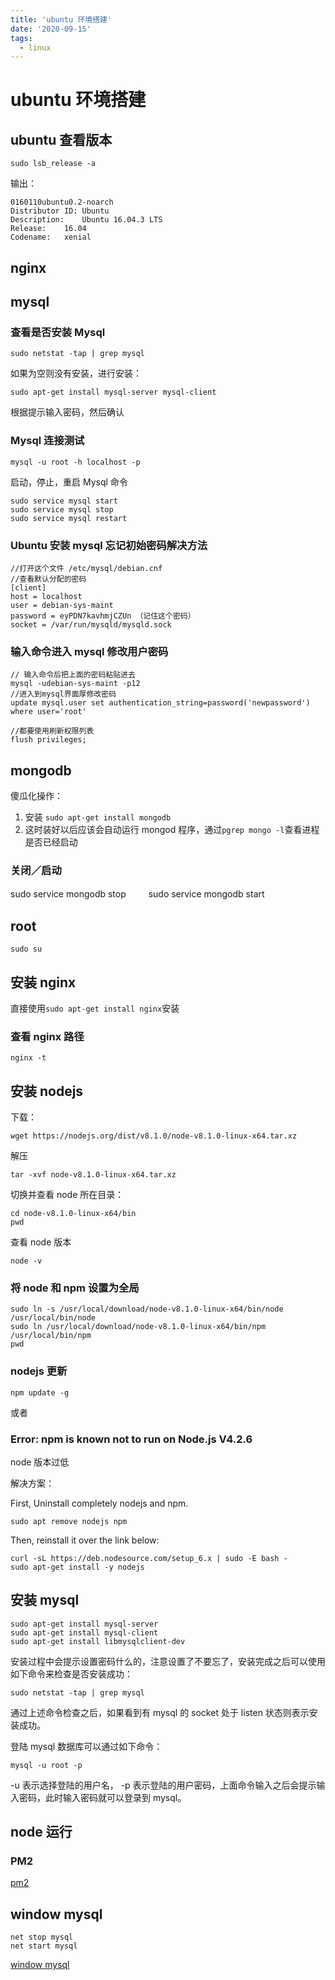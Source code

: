 ```yaml
---
title: 'ubuntu 环境搭建'
date: '2020-09-15'
tags:
  - linux
---
```


# ubuntu 环境搭建

## ubuntu 查看版本

```
sudo lsb_release -a
```

输出：

```
0160110ubuntu0.2-noarch
Distributor ID:	Ubuntu
Description:	Ubuntu 16.04.3 LTS
Release:	16.04
Codename:	xenial
```

## nginx

## mysql

### 查看是否安装 Mysql

```
sudo netstat -tap | grep mysql
```

如果为空则没有安装，进行安装：

```
sudo apt-get install mysql-server mysql-client
```

根据提示输入密码，然后确认

### Mysql 连接测试

```
mysql -u root -h localhost -p
```

启动，停止，重启 Mysql 命令

```
sudo service mysql start
sudo service mysql stop
sudo service mysql restart
```

### Ubuntu 安装 mysql 忘记初始密码解决方法

```
//打开这个文件 /etc/mysql/debian.cnf
//查看默认分配的密码
[client]
host = localhost
user = debian-sys-maint
password = eyPDN7kavhmjCZUn （记住这个密码）
socket = /var/run/mysqld/mysqld.sock
```

### 输入命令进入 mysql 修改用户密码

```
// 输入命令后把上面的密码粘贴进去
mysql -udebian-sys-maint -p12
//进入到mysql界面厚修改密码
update mysql.user set authentication_string=password('newpassword') where user='root'

//都要使用刷新权限列表
flush privileges;
```

## mongodb

傻瓜化操作：

1. 安装 `sudo apt-get install mongodb`
2. 这时装好以后应该会自动运行 mongod 程序，通过`pgrep mongo -l`查看进程是否已经启动

### 关闭／启动

sudo service mongodb stop 　　 sudo service mongodb start

## root

`sudo su`

## 安装 nginx

直接使用`sudo apt-get install nginx`安装

### 查看 nginx 路径

`nginx -t`

## 安装 nodejs

下载：

`wget https://nodejs.org/dist/v8.1.0/node-v8.1.0-linux-x64.tar.xz`

解压

`tar -xvf node-v8.1.0-linux-x64.tar.xz`

切换并查看 node 所在目录：

```
cd node-v8.1.0-linux-x64/bin
pwd
```

查看 node 版本

`node -v`

### 将 node 和 npm 设置为全局

```
sudo ln -s /usr/local/download/node-v8.1.0-linux-x64/bin/node /usr/local/bin/node
sudo ln /usr/local/download/node-v8.1.0-linux-x64/bin/npm /usr/local/bin/npm
pwd
```

### nodejs 更新

`npm update -g`

或者

### Error: npm is known not to run on Node.js V4.2.6

node 版本过低

解决方案：

First, Uninstall completely nodejs and npm.

```
sudo apt remove nodejs npm
```

Then, reinstall it over the link below:

```
curl -sL https://deb.nodesource.com/setup_6.x | sudo -E bash -
sudo apt-get install -y nodejs
```

## 安装 mysql

```
sudo apt-get install mysql-server
sudo apt-get install mysql-client
sudo apt-get install libmysqlclient-dev
```

安装过程中会提示设置密码什么的，注意设置了不要忘了，安装完成之后可以使用如下命令来检查是否安装成功：

```
sudo netstat -tap | grep mysql
```

通过上述命令检查之后，如果看到有 mysql 的 socket 处于 listen 状态则表示安装成功。

登陆 mysql 数据库可以通过如下命令：

```
mysql -u root -p
```

-u 表示选择登陆的用户名， -p 表示登陆的用户密码，上面命令输入之后会提示输入密码，此时输入密码就可以登录到 mysql。

## node 运行

### PM2

[pm2](https://www.jianshu.com/p/fdc12d82b661)

## window mysql

```
net stop mysql
net start mysql

```

[window mysql](https://www.cnblogs.com/lmh2072005/p/5656392.html)

